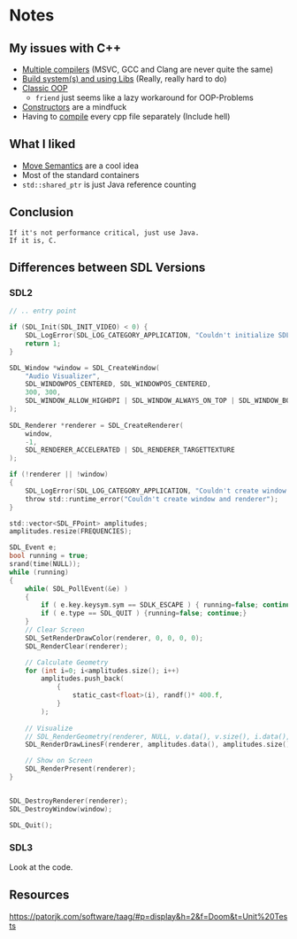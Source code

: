 # Notes

## My issues with C++
- [Multiple compilers](https://en.cppreference.com/w/cpp/compiler_support) (MSVC, GCC and Clang are never quite the same)
- [Build system(s) and using Libs](https://en.cppreference.com/w/c/links/libs) (Really, really hard to do)
- [Classic OOP](https://en.cppreference.com/w/cpp/keyword)
  - ``friend`` just seems like a lazy workaround for OOP-Problems
- [Constructors](https://en.cppreference.com/w/cpp/language/constructor) are a mindfuck
- Having to [compile]() every cpp file separately (Include hell)
## What I liked
- [Move Semantics](https://www.geeksforgeeks.org/stdmove-in-utility-in-c-move-semantics-move-constructors-and-move-assignment-operators/) are a cool idea
- Most of the standard containers
- ``std::shared_ptr`` is just Java reference counting

## Conclusion
```Text
If it's not performance critical, just use Java. 
If it is, C.
```

## Differences between SDL Versions
### SDL2

```C
// .. entry point

if (SDL_Init(SDL_INIT_VIDEO) < 0) {
    SDL_LogError(SDL_LOG_CATEGORY_APPLICATION, "Couldn't initialize SDL: %s", SDL_GetError());
    return 1;
}

SDL_Window *window = SDL_CreateWindow(
    "Audio Visualizer", 
    SDL_WINDOWPOS_CENTERED, SDL_WINDOWPOS_CENTERED, 
    300, 300, 
    SDL_WINDOW_ALLOW_HIGHDPI | SDL_WINDOW_ALWAYS_ON_TOP | SDL_WINDOW_BORDERLESS
);
    
SDL_Renderer *renderer = SDL_CreateRenderer(
    window, 
    -1, 
    SDL_RENDERER_ACCELERATED | SDL_RENDERER_TARGETTEXTURE
);

if (!renderer || !window)
{
    SDL_LogError(SDL_LOG_CATEGORY_APPLICATION, "Couldn't create window and renderer: %s", SDL_GetError());
    throw std::runtime_error("Couldn't create window and renderer");
}

std::vector<SDL_FPoint> amplitudes;
amplitudes.resize(FREQUENCIES);

SDL_Event e;
bool running = true;
srand(time(NULL));
while (running)
{
    while( SDL_PollEvent(&e) )
    {
        if ( e.key.keysym.sym == SDLK_ESCAPE ) { running=false; continue;}
        if ( e.type == SDL_QUIT ) {running=false; continue;}
    }
    // Clear Screen
    SDL_SetRenderDrawColor(renderer, 0, 0, 0, 0);
    SDL_RenderClear(renderer);

    // Calculate Geometry
    for (int i=0; i<amplitudes.size(); i++) 
        amplitudes.push_back(
            {
                static_cast<float>(i), randf()* 400.f,
            }
        );
    
    // Visualize
    // SDL_RenderGeometry(renderer, NULL, v.data(), v.size(), i.data(), i.size());
    SDL_RenderDrawLinesF(renderer, amplitudes.data(), amplitudes.size());

    // Show on Screen
    SDL_RenderPresent(renderer);
}


SDL_DestroyRenderer(renderer);
SDL_DestroyWindow(window);

SDL_Quit();

```

### SDL3
Look at the code.

## Resources
https://patorjk.com/software/taag/#p=display&h=2&f=Doom&t=Unit%20Tests